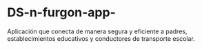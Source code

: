 # DS-n-furgon-app-
Aplicación que conecta de manera segura y eficiente a padres, establecimientos educativos y conductores de transporte escolar. 
